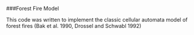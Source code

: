 ###Forest Fire Model

This code was written to implement the classic cellular automata model of forest
fires (Bak et al. 1990, Drossel and Schwabl 1992)
